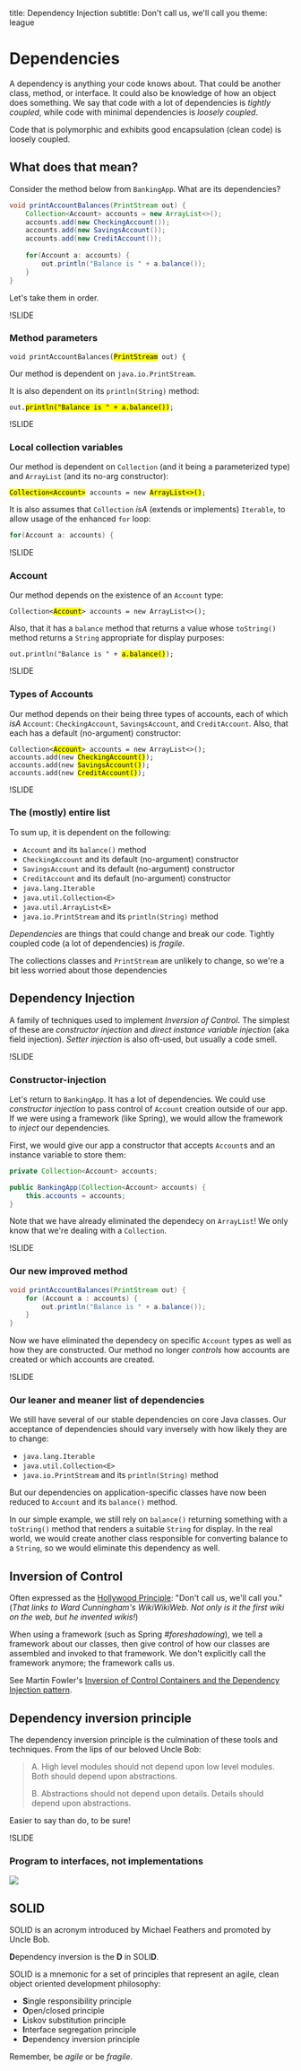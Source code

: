 title: Dependency Injection
subtitle: Don't call us, we'll call you
theme: league

# Dependencies

A dependency is anything your code knows about. That could be another class, method, or interface. It could also be knowledge of how an object does something. We say that code with a lot of dependencies is *tightly coupled*, while code with minimal dependencies is *loosely coupled*.

Code that is polymorphic and exhibits good encapsulation (clean code) is loosely coupled.

## What does that mean?

Consider the method below from `BankingApp`. What are its dependencies?

```java
void printAccountBalances(PrintStream out) {
	Collection<Account> accounts = new ArrayList<>();
	accounts.add(new CheckingAccount());
	accounts.add(new SavingsAccount());
	accounts.add(new CreditAccount());
	
	for(Account a: accounts) {
		out.println("Balance is " + a.balance());
	}
}	
```

Let's take them in order.

!SLIDE

### Method parameters

<pre><code class="language-java" data-noescape>void printAccountBalances(<mark>PrintStream</mark> out) {</code></pre>

Our method is dependent on `java.io.PrintStream`.

It is also dependent on its `println(String)` method:

<pre><code class="language-java" data-noescape>out.<mark>println("Balance is " + a.balance())</mark>;</code></pre>

!SLIDE

### Local collection variables

Our method is dependent on `Collection` (and it being a parameterized type) and `ArrayList` (and its no-arg constructor):

<pre><code class="language-java" data-noescape><mark>Collection&lt;Account&gt;</mark> accounts = new <mark>ArrayList<>()</mark>;</code></pre>

It is also assumes that `Collection` *isA* (extends or implements) `Iterable`, to allow usage of the enhanced `for` loop:

```java
for(Account a: accounts) {
```

!SLIDE

### Account

Our method depends on the existence of an `Account` type:

<pre><code class="language-java" data-noescape>Collection<<mark>Account</mark>> accounts = new ArrayList<>();</code></pre>

Also, that it has a `balance` method that returns a value whose `toString()` method returns a `String` appropriate for display purposes:

<pre><code class="language-java" data-noescape>out.println("Balance is " + <mark>a.balance()</mark>);</code></pre>

!SLIDE

### Types of Accounts

Our method depends on their being three types of accounts, each of which *isA* `Account`: `CheckingAccount`, `SavingsAccount`, and `CreditAccount`. Also, that each has a default (no-argument) constructor:

<pre><code class="language-java" data-noescape>Collection<<mark>Account</mark>> accounts = new ArrayList<>();
accounts.add(new <mark>CheckingAccount()</mark>);
accounts.add(new <mark>SavingsAccount()</mark>);
accounts.add(new <mark>CreditAccount()</mark>);</code></pre>

!SLIDE

### The (mostly) entire list

To sum up, it is dependent on the following:

- `Account` and its `balance()` method
- `CheckingAccount` and its default (no-argument) constructor
- `SavingsAccount` and its default (no-argument) constructor
- `CreditAccount` and its default (no-argument) constructor
- `java.lang.Iterable`
- `java.util.Collection<E>`
- `java.util.ArrayList<E>`
- `java.io.PrintStream` and its `println(String)` method

*Dependencies* are things that could change and break our code. Tightly coupled code (a lot of dependencies) is *fragile*.

The collections classes and `PrintStream` are unlikely to change, so we're a bit less worried about those dependencies

## Dependency Injection

A family of techniques used to implement *Inversion of Control*. The simplest of these are *constructor injection* and *direct instance variable injection* (aka field injection). *Setter injection* is also oft-used, but usually a code smell.

!SLIDE

### Constructor-injection

Let's return to `BankingApp`. It has a lot of dependencies. We could use *constructor injection* to pass control of `Account` creation outside of our app. If we were using a framework (like Spring), we would allow the framework to *inject* our dependencies.

First, we would give our app a constructor that accepts `Account`s and an instance variable to store them:

```java
private Collection<Account> accounts;

public BankingApp(Collection<Account> accounts) {
	this.accounts = accounts;
}
```

Note that we have already eliminated the dependecy on `ArrayList`! We only know that we're dealing with a `Collection`.

!SLIDE

### Our new improved method

```java
void printAccountBalances(PrintStream out) {
	for (Account a : accounts) {
		out.println("Balance is " + a.balance());
	}
}
```

Now we have eliminated the dependecy on specific `Account` types as well as how they are constructed. Our method no longer *controls* how accounts are created or which accounts are created.

!SLIDE

### Our leaner and meaner list of dependencies

We still have several of our stable dependencies on core Java classes. Our acceptance of dependencies should vary inversely with how likely they are to change:

- `java.lang.Iterable`
- `java.util.Collection<E>`
- `java.io.PrintStream` and its `println(String)` method

But our dependencies on application-specific classes have now been reduced to `Account` and its `balance()` method.

In our simple example, we still rely on `balance()` returning something with a `toString()` method that renders a suitable `String` for display. In the real world, we would create another class responsible for converting balance to a `String`, so we would eliminate this dependency as well.

## Inversion of Control

Often expressed as the [Hollywood Principle](http://wiki.c2.com/?HollywoodPrinciple): "Don't call us, we'll call you." (*That links to Ward Cunningham's WikiWikiWeb. Not only is it the first wiki on the web, but he invented wikis!*)

When using a framework (such as Spring *#foreshadowing*), we tell a framework about our classes, then give control of how our classes are assembled and invoked to that framework. We don't explicitly call the framework anymore; the framework calls us.

See Martin Fowler's [Inversion of Control Containers and the Dependency Injection pattern](https://www.martinfowler.com/articles/injection.html).

## Dependency inversion principle

The dependency inversion principle is the culmination of these tools and techniques. From the lips of our beloved Uncle Bob:

> A. High level modules should not depend upon low level modules. Both should depend upon abstractions.
>
> B. Abstractions should not depend upon details. Details should depend upon abstractions.

Easier to say than do, to be sure!

!SLIDE

### Program to interfaces, not implementations

<img src="./resources/abstractions-vs-details.png" style="max-height: 50rem;" />


## SOLID

SOLID is an acronym introduced by Michael Feathers and promoted by Uncle Bob. 

**D**ependency inversion is the **D** in SOLI**D**.

SOLID is a mnemonic for a set of principles that represent an agile, clean object oriented development philosophy:

- **S**ingle responsibility principle
- **O**pen/closed principle
- **L**iskov substitution principle
- **I**nterface segregation principle
- **D**ependency inversion principle

Remember, be *agile* or be *fragile*.

<style type="text/css">
/* should we move this into the template, or will it break existing slides. Maybe those slides are wrong. */
.reveal h3 {
	font-size: 4.4rem;	
}
</style>